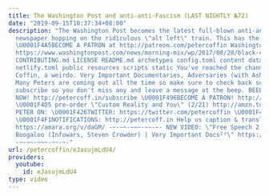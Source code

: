 ```yaml
---
title: The Washington Post and anti-anti-Fascism (LAST NIGHTLY №72)
date: "2019-09-15T10:37:34+08:00"
description: "The Washington Post becomes the latest full-blown anti-anti-fascist
  newspaper hopping on the ridiculous \"alt left\" train. This has the worst endgame.
  \U0001F4A5BECOME A PATRON at http://patreon.com/petercoffin Washington Post article:
  https://www.washingtonpost.com/news/morning-mix/wp/2017/08/28/black-clad-antifa-attack-right-wing-demonstrators-in-berkeley/?utm_term=.a7763da8a542
  CONTRIBUTING.md LICENSE README.md archetypes config.toml content data i18n layouts
  netlify.toml public resources scripts static You've reached the channel of Peter
  Coffin, a weirdo. Very Important Documentaries, Adversaries (with Ashleigh!) and
  Many Peters are coming out all the time so make sure to check back soon. Please
  subscribe so you don't miss any and leave a message at the beep. BEEEEEEEEEP. \U0001F4FASubscribe
  NOW! http://petercoff.in/subscribe \U0001F496BECOME A PATRON! http://patreon.com/petercoffin
  \U0001F4D5 pre-order \"Custom Reality and You\" (2/21) http://amzn.to/2FEsqJR FOLLOW
  PETER ON: \U0001F426TWITTER: https://twitter.com/petercoffin \U0001F4F0MEDIUM: https://medium.com/@petercoffin
  \U0001F4F1NOTIFICATIONS: http://petercoff.in Help us caption & translate this video!
  https://amara.org/v/daGM/ -~-~~-~~~-~~-~- NEW VIDEO: \"Free Speech 2: Censorship
  Boogaloo (Infowars, Steven Crowder) | Very Important Docs²³\" https://www.youtube.com/watch?v=SlFdykutQ0g&list=PL9oHQnEByWyXObkJN9YYQS9hxBjpN8RLG
  -~-~~-~~~-~~-~-"
url: /petercoffin/eJasujmLdU4/
providers:
  youtube:
    id: eJasujmLdU4
type: video
---
```

